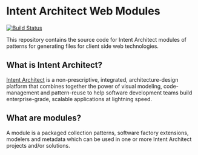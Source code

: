# Intent Architect Web Modules

[![Build Status](https://dev.azure.com/intentarchitect/Intent%20Architect/_apis/build/status/IntentSoftware.Intent.Modules.Web?branchName=master)](https://dev.azure.com/intentarchitect/Intent%20Architect/_build/latest?definitionId=7&branchName=master)

This repository contains the source code for Intent Architect modules of patterns for generating files for client side web technologies.

## What is Intent Architect?

[Intent Architect](http://intentarchitect.com/) is a non-prescriptive, integrated, architecture-design platform that combines together the power of
visual modeling, code-management and pattern-reuse to help software development teams build enterprise-grade, scalable applications at lightning speed.

## What are modules?

A module is a packaged collection patterns, software factory extensions, modelers and metadata which can be used in one or more Intent Architect projects and/or solutions.
